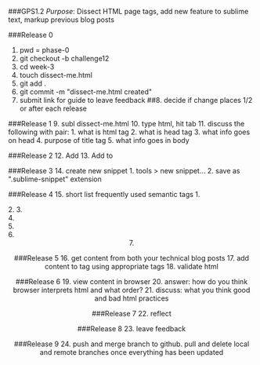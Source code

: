 ###GPS1.2
*Purpose*: Dissect HTML page tags, add new feature to sublime text, markup previous blog posts

###Release 0
1. pwd = phase-0
2. git checkout -b challenge12
3. cd week-3
4. touch dissect-me.html
5. git add .
6. git commit -m "dissect-me.html created"
7. submit link for guide to leave feedback
##8. decide if change places 1/2 or after each release

###Release 1
9. subl dissect-me.html
10. type html, hit tab
11. discuss the following with pair:
	1. what is html tag
	2. what is head tag
	3. what info goes on head
	4. purpose of title tag
	5. what info goes in body

###Release 2
12. Add <!DOCTYPE html>
13. Add <meta charset="utf-8" /> to <head>

###Release 3
14. create new snippet
	1. tools > new snippet...
	2. save as ".sublime-snippet" extension

###Release 4
15. short list frequently used semantic tags
	1. <main>
	2. <articlec>
	3. <section>
	4. <nav>
	5. <aside>
	6. <header>
	7. <footer>

###Release 5
16. get content from both your technical blog posts
17. add content to <body> tag using appropriate tags
18. validate html

###Release 6
19. view content in browser
20. answer: how do you think browser interprets html and what order?
21. discuss: what you think good  and bad html practices

###Release 7
22. reflect

###Release 8
23. leave feedback

###Release 9
24. push and merge branch to github. pull and delete local and remote branches once everything has been updated